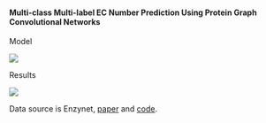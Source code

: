 #### Multi-class Multi-label EC Number Prediction Using Protein Graph Convolutional Networks


Model

<img src="hhttps://github.com/mhlee216/EC_number_Prediction_PGCN/blob/main/model.png">

Results

<img src="https://github.com/mhlee216/EC_number_Prediction_PGCN/blob/main/results.png">


Data source is Enzynet, <a href="https://peerj.com/articles/4750/">paper</a> and <a href="https://github.com/shervinea/enzynet">code</a>.

